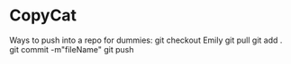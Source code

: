 # CopyCat
Ways to push into a repo for dummies:
git checkout Emily
git pull
git add .
git commit -m"fileName"
git push
